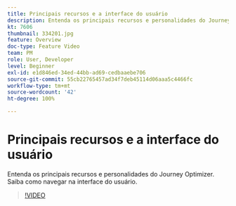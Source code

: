 ```yaml
---
title: Principais recursos e a interface do usuário
description: Entenda os principais recursos e personalidades do Journey Optimizer. Saiba como navegar na interface do usuário.
kt: 7606
thumbnail: 334201.jpg
feature: Overview
doc-type: Feature Video
team: PM
role: User, Developer
level: Beginner
exl-id: e1d846ed-34ed-44bb-ad69-cedbaaebe706
source-git-commit: 55cb22765457ad34f7deb45114d06aaa5c4466fc
workflow-type: tm+mt
source-wordcount: '42'
ht-degree: 100%

---
```


# Principais recursos e a interface do usuário

Entenda os principais recursos e personalidades do Journey Optimizer. Saiba como navegar na interface do usuário.

>[!VIDEO](https://video.tv.adobe.com/v/334201?quality=12)
